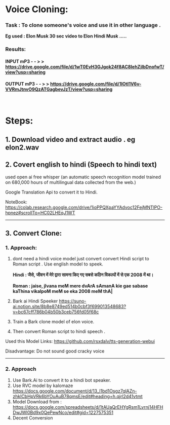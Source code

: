 # Voice Cloning:
### Task : To clone someone's voice and use it in other language . 
**Eg used : Elon Musk 30 sec video to Elon Hindi Musk .....**

### Results:

#### INPUT mP3 - - > >  https://drive.google.com/file/d/1wT0EvH3GJgok24f8AC8IehZjlbDnofwT/view?usp=sharing

#### OUTPUT mP3 - - > > https://drive.google.com/file/d/1lOtI1V6v-VVRmJtnvO9QzATGagbevJzT/view?usp=sharing



<br>

# Steps: 

## 1. Download video and extract audio . eg elon2.wav

## 2. Covert english to hindi (Speech to hindi text)
used open ai free whisper (an automatic speech recognition model trained on 680,000 hours of multilingual data collected from the web.)

Google Translation Api to convert it to Hindi. 

NoteBook: https://colab.research.google.com/drive/1ioPPQXpaYYAdvoc12FejMNTlPO-hpnez#scrollTo=HC02LHEqJ1WT

<hr>

## 3. Convert Clone:

### 1. Approach:
1. dont need a hindi voice model just convert convert Hindi script to Roman script . Use english model to speek. <br><br>
**Hindi : जैसे, जीवन में मेरे द्वारा सामना किए गए सबसे कठिन विकल्पों में से एक 2008 में था।**<br><br>
**Roman : jaise, jIvana meM mere dvArA sAmanA kie gae sabase kaThina vikalpoM meM se eka 2008 meM thA|**

2. Bark ai Hindi Speeker https://suno-ai.notion.site/8b8e8749ed514b0cbf3f699013548683?v=bc67cff786b04b50b3ceb756fd05f68c
3. Train a Bark clone model of elon voice. 
4. Then convert Roman script to hindi speech .


Used this Model Links: https://github.com/rsxdalv/tts-generation-webui


Disadvantage: Do not sound good cracky voice 
<hr>

### 2. Approach
1. Use Bark.Ai to convert it to a hindi bot speaker. 
2. Use RVC model by kalomaze  https://docs.google.com/document/d/13_l1bd1Osgz7qlAZn-zhklCbHpVRk6bYOuAuB78qmsE/edit#heading=h.qjrl2d41vtmt
3. Model Download from : https://docs.google.com/spreadsheets/d/1tAUaQrEHYgRsm1Lvrnj14HFHDwJWl0Bd9x0QePewNco/edit#gid=1227575351 
4. Decent Conversion


